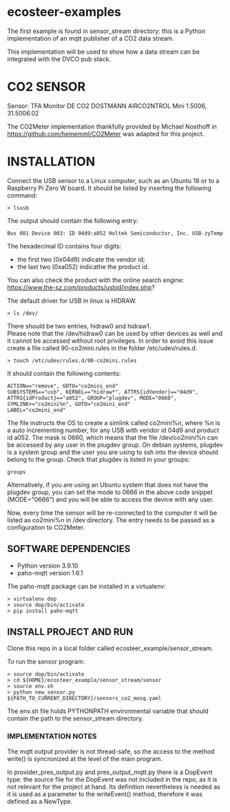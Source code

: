 # ecosteer-examples

The first example is found in sensor_stream directory: this is a Python implementation of an mqtt publisher of a CO2 data stream. 

This implementation will be used to show how a data stream can be integrated with the DVCO pub stack.

# CO2 SENSOR 

Sensor: TFA Monitor DE CO2 DOSTMANN AIRCO2NTROL Mini 1.5006, 31.5006.02

The CO2Meter implementation thankfully provided by Michael Nosthoff in https://github.com/heinemml/CO2Meter was adapted for this project. 

# INSTALLATION

Connect the USB sensor to a Linux computer, such as an Ubuntu 18 or 
to a Raspberry Pi Zero W board. It should be listed by inserting the following command: 
```
> lsusb
```
The output should contain the following entry:  
```
Bus 001 Device 003: ID 04d9:a052 Holtek Semiconductor, Inc. USB-zyTemp
```
The hexadecimal ID contains four digits:   
- the first two (0x04d9) indicate the vendor id;  
- the last two (0xa052) indicathe the product id.  

You can also check the product with the online search engine: https://www.the-sz.com/products/usbid/index.php?


The default driver for USB in linux is HIDRAW. 
```
> ls /dev/
```
There should be two entries, hidraw0 and hidraw1.  
Please note that the /dev/hidraw0 can be used by other devices as well and it cannot be accessed without
root privileges. In order to avoid this issue create a file called 90-co2mini.rules in the folder /etc/udev/rules.d.

```
> touch /etc/udev/rules.d/90-co2mini.rules
```
It should contain the following contents:
```
ACTION=="remove", GOTO="co2mini_end"
SUBSYSTEMS=="usb", KERNEL=="hidraw*", ATTRS{idVendor}=="04d9", ATTRS{idProduct}=="a052", GROUP="plugdev", MODE="0660", SYMLINK+="co2mini%n", GOTO="co2mini_end"
LABEL="co2mini_end"
```
The file instructs the OS to create a simlink called co2mini%n, where %n is a auto incrementing number, for any USB with vendor id 04d9 and product id a052. The mask is 0660, which means that the file /dev/co2mini%n can be accessed by any user in the plugdev group. On debian systems, plugdev is a system group and the user you are using to ssh into the device should belong to the group. Check that plugdev is listed in your groups:
```
groups
```
Alternatively, if you are using an Ubuntu system that does not have the plugdev group, you can set the mode to 0666 in the above code snippet (MODE="0666") and you will be able to access the device with any user. 

Now, every time the sensor will be re-connected to the computer it will be listed as co2mini%n in /dev directory. The entry needs to be passed as a configuration to CO2Meter.

## SOFTWARE DEPENDENCIES

- Python version 3.9.10  
- paho-mqtt version 1.6.1  

The paho-mqtt package can be installed in a virtualenv:
```
> virtualenv dop 
> source dop/bin/activate
> pip install paho-mqtt 
```

## INSTALL PROJECT AND RUN

Clone this repo in a local folder called ecosteer_example/sensor_stream. 

To run the sensor program:
```
> source dop/bin/activate
> cd ${HOME}/ecosteer_example/sensor_stream/sensor
> source env.sh 
> python new_sensor.py ${PATH_TO_CURRENT_DIRECTORY}/sensors_co2_mosq.yaml
```
The env.sh file holds PYTHONPATH environmental variable that should contain the path to the sensor_stream directory.  

### IMPLEMENTATION NOTES

The mqtt output provider is not thread-safe, so the access to the method write() is syncronized at the level of the main program. 

In provider_pres_output.py and pres_output_mqtt.py there is a DopEvent type: the source file for the DopEvent was not included in the repo, as it is not relevant for the project at hand. Its definition nevertheless is needed as it is used as a parameter to the writeEvent() method, therefore it was defined as a NewType. 

